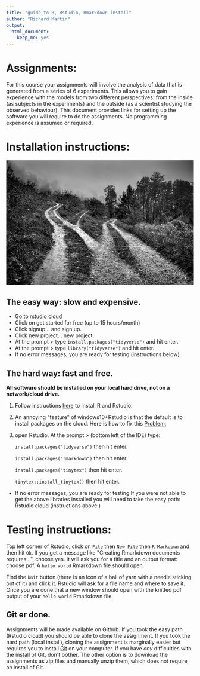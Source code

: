 ```yaml
---
title: "guide to R, Rstudio, Rmarkdown install"
author: "Richard Martin"
output:
  html_document:
    keep_md: yes
---
```


# Assignments:

For this course your assignments will involve the analysis of data that is generated from a series of 6 experiments.  This allows you to gain experience with the models from two different perspectives: from the inside (as subjects in the experiments) and the outside (as a scientist studying the observed behaviour). This document provides links for setting up the software you will require to do the assignments. No programming experience is assumed or required. 

# Installation instructions:

![](threepaths.jpeg)

## The easy way: slow and expensive.

* Go to [rstudio cloud](https://rstudio.cloud/)
* Click on get started for free (up to 15 hours/month)
* Click signup... and sign up.
* Click new project... new project.
* At the prompt > type `install.packages("tidyverse")` and hit enter.
* At the prompt > type `library("tidyverse")` and hit enter.
* If no error messages, you are ready for testing (instructions below).

## The hard way: fast and free.

**All software should be installed on your local hard drive, not on a network/cloud drive.**

1) Follow instructions [here](https://techvidvan.com/tutorials/install-r/#install-r-windows) to install R and Rstudio.

2) An annoying "feature" of windows10+Rstudio is that the default is to install packages on the cloud.  Here is how to fix this [Problem.](https://medium.com/@ValidScience/how-to-fix-rstudios-package-installation-on-windows-10-c1e602bf3a1f)

3) open Rstudio. At the prompt > (bottom left of the IDE) type:

    `install.packages("tidyverse")` then hit enter.  

    `install.packages("rmarkdown")` then hit enter.
    
    `install.packages("tinytex")` then hit enter.
    
    `tinytex::install_tinytex()` then hit enter.

* If no error messages, you are ready for testing.If you were not able to get the above libraries installed you will need to take the easy path: Rstudio cloud (instructions above.) 

# Testing instructions:

Top left corner of Rstudio, click on `File` then `New File` then `R Markdown` and then hit `Ok`. If you get a message like "Creating Rmarkdown documents requires...", choose yes. It will ask you for a title and an output format: choose pdf.  A `hello world` Rmarkdown file should open. 

Find the `knit` button (there is an icon of a ball of yarn with a needle sticking out of it) and click it. Rstudio will ask for a file name and where to save it. Once you are done that a new window should open with the knitted pdf output of your `hello world` Rmarkdown file.


## Git er done.

Assignments will be made available on Github.  If you took the easy path (Rstudio cloud) you should be able to clone the assignment.  If you took the hard path (local install), cloning the assignment is marginally easier but requires you to install [Git](https://git-scm.com/downloads) on your computer.  If you have *any* difficulties with the install of Git, don't bother.  The other option is to download the assignments as zip files and manually unzip them, which does not require an install of Git.

 

